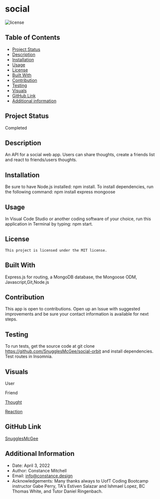 # social

![license](https://img.shields.io/badge/license-MIT-blue.svg)

## Table of Contents

- [Project Status](#status)
- [Description](#description)
- [Installation](#installation)
- [Usage](#usage)
- [License](#license)
- [Built With](#coding)
- [Contribution](#contribution)
- [Testing](#test)
- [Visuals](#visuals)
- [GitHub Link](#github)
- [Additional information](#date,#author,#email,#thanks)

## Project Status

Completed

## Description

An API for a social web app. Users can share thoughts, create a friends list and react to friends/users thoughts.

## Installation

Be sure to have Node.js installed: npm install. To install dependencies, run the following command: npm install express mongoose

## Usage

In Visual Code Studio or another coding software of your choice, run this application in Terminal by typing: npm start.

## License

    This project is licensed under the MIT license.

## Built With

Express.js for routing, a MongoDB database, the Mongoose ODM, Javascript,Git,Node.js

## Contribution

This app is open to contributions. Open up an Issue with suggested improvements and be sure your contact information is available for next steps.

## Testing

To run tests, get the source code at git clone https://github.com/SnugglesMcGee/social-orbit and install dependencies. Test routes in Insomnia.

## Visuals

User

Friend

[Thought](https://user-images.githubusercontent.com/93297081/162119853-7c96d65d-a8ab-4bc3-a68b-f17f612173fe.mp4)

[Reaction](https://user-images.githubusercontent.com/93297081/162118565-8ef5755a-5019-4f08-9821-7a55f02fce51.mp4)

## GitHub Link

[SnugglesMcGee](https://github.com/SnugglesMcGee)

## Additional Information

- Date: April 3, 2022
- Author: Constance Mitchell
- Email: [info@constance.design](mailto:user@example.com)
- Acknowledgements: Many thanks always to UofT Coding Bootcamp instructor Gabe Perry, TA's Estiven Salazar and Ishmael Lopez, BC Thomas White, and Tutor Daniel Ringenbach.
